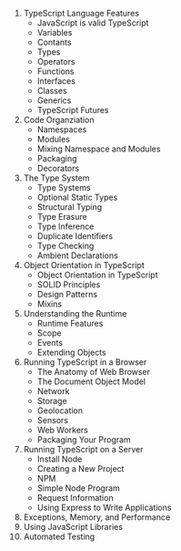 1. TypeScript Language Features
   - JavaScript is valid TypeScript
   - Variables
   - Contants
   - Types
   - Operators
   - Functions
   - Interfaces
   - Classes
   - Generics
   - TypeScript Futures
2. Code Organziation
   - Namespaces
   - Modules
   - Mixing Namespace and Modules
   - Packaging
   - Decorators
3. The Type System
   - Type Systems
   - Optional Static Types
   - Structural Typing
   - Type Erasure
   - Type Inference
   - Duplicate Identifiers
   - Type Checking
   - Ambient Declarations
4. Object Orientation in TypeScript
   - Object Orientation in TypeScript
   - SOLID Principles
   - Design Patterns
   - Mixins
5. Understanding the Runtime
   - Runtime Features
   - Scope
   - Events
   - Extending Objects
6. Running TypeScript in a Browser
   - The Anatomy of Web Browser
   - The Document Object Model
   - Network
   - Storage
   - Geolocation
   - Sensors
   - Web Workers
   - Packaging Your Program
7. Running TypeScript on a Server
   - Install Node
   - Creating a New Project
   - NPM
   - Simple Node Program
   - Request Information
   - Using Express to Write Applications
8. Exceptions, Memory, and Performance
9. Using JavaScript Libraries
10. Automated Testing